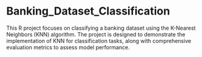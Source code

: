 # Banking_Dataset_Classification
This R project focuses on classifying a banking dataset using the K-Nearest Neighbors (KNN) algorithm. The project is designed to demonstrate the implementation of KNN for classification tasks, along with comprehensive evaluation metrics to assess model performance.
